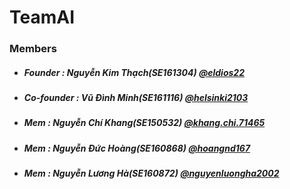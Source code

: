 # TeamAI
### Members
* ##### Founder : Nguyễn Kim Thạch(SE161304)  [@eldios22](https://www.facebook.com/eldios22)
* ##### Co-founder : Vũ Đình Minh(SE161116)  [@helsinki2103](https://www.facebook.com/helsinki2103)
* ##### Mem : Nguyễn Chí Khang(SE150532)  [@khang.chi.71465](https://www.facebook.com/khang.chi.71465)
* ##### Mem : Nguyễn Đức Hoàng(SE160868)  [@hoangnd167](https://www.facebook.com/hoangnd167)
* ##### Mem : Nguyễn Lương Hà(SE160872)  [@nguyenluongha2002](https://www.facebook.com/nguyenluongha2002)


